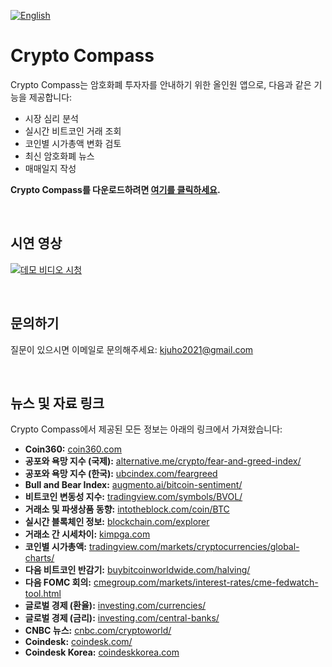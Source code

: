 [![English](https://img.shields.io/badge/lang-English-blue.svg)](https://github.com/juho-creator/CryptoCompass/blob/main/README.md)

# Crypto Compass

Crypto Compass는 암호화폐 투자자를 안내하기 위한 올인원 앱으로, 다음과 같은 기능을 제공합니다:
- 시장 심리 분석
- 실시간 비트코인 거래 조회
- 코인별 시가총액 변화 검토
- 최신 암호화폐 뉴스
- 매매일지 작성

**Crypto Compass를 다운로드하려면 [여기를 클릭하세요](https://play.google.com/store/apps/details?id=com.juhooray.crypto_analysis&hl=en_US).**

<br />

## 시연 영상
[![데모 비디오 시청](https://i3.ytimg.com/vi/575KOHgtoUw/maxresdefault.jpg)](https://www.youtube.com/watch?v=575KOHgtoUw)

<br />

## 문의하기
질문이 있으시면 이메일로 문의해주세요: kjuho2021@gmail.com

<br />

## 뉴스 및 자료 링크
Crypto Compass에서 제공된 모든 정보는 아래의 링크에서 가져왔습니다: 
- **Coin360:** [coin360.com](https://coin360.com/)
- **공포와 욕망 지수 (국제):** [alternative.me/crypto/fear-and-greed-index/](https://alternative.me/crypto/fear-and-greed-index/)
- **공포와 욕망 지수 (한국):** [ubcindex.com/feargreed](https://www.ubcindex.com/feargreed)
- **Bull and Bear Index:** [augmento.ai/bitcoin-sentiment/](https://www.augmento.ai/bitcoin-sentiment/)
- **비트코인 변동성 지수:** [tradingview.com/symbols/BVOL/](https://www.tradingview.com/symbols/BVOL/)
- **거래소 및 파생상품 동향:** [intotheblock.com/coin/BTC](https://app.intotheblock.com/coin/BTC)
- **실시간 블록체인 정보:** [blockchain.com/explorer](https://www.blockchain.com/explorer)
- **거래소 간 시세차이:** [kimpga.com](https://kimpga.com/)
- **코인별 시가총액:** [tradingview.com/markets/cryptocurrencies/global-charts/](https://www.tradingview.com/markets/cryptocurrencies/global-charts/)
- **다음 비트코인 반감기:** [buybitcoinworldwide.com/halving/](https://buybitcoinworldwide.com/halving/)
- **다음 FOMC 회의:** [cmegroup.com/markets/interest-rates/cme-fedwatch-tool.html](https://www.cmegroup.com/markets/interest-rates/cme-fedwatch-tool.html)
- **글로벌 경제 (환율):** [investing.com/currencies/](https://www.investing.com/currencies/)
- **글로벌 경제 (금리):** [investing.com/central-banks/](https://www.investing.com/central-banks/)
- **CNBC 뉴스:** [cnbc.com/cryptoworld/](https://www.cnbc.com/cryptoworld/)
- **Coindesk:** [coindesk.com/](https://www.coindesk.com/)
- **Coindesk Korea:** [coindeskkorea.com](https://www.coindeskkorea.com/#google_vignette)
